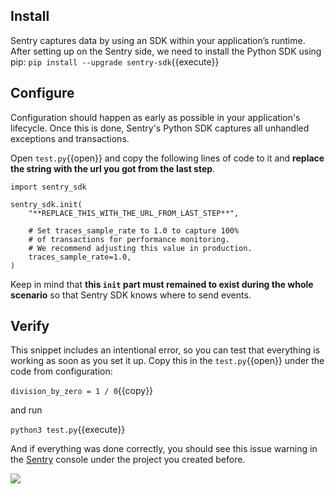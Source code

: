 ## Install
Sentry captures data by using an SDK within your application’s runtime. After setting up on the Sentry side, we need to install the Python SDK using pip:
`pip install --upgrade sentry-sdk`{{execute}}


## Configure
Configuration should happen as early as possible in your application's lifecycle. Once this is done, Sentry's Python SDK captures all unhandled exceptions and transactions.

Open `test.py`{{open}} and copy the following lines of code to it and **replace the string with the url you got from the last step**.

```
import sentry_sdk

sentry_sdk.init(
    "**REPLACE_THIS_WITH_THE_URL_FROM_LAST_STEP**",

    # Set traces_sample_rate to 1.0 to capture 100%
    # of transactions for performance monitoring.
    # We recommend adjusting this value in production.
    traces_sample_rate=1.0,
)
```
Keep in mind that **this `init` part must remained to exist during the whole scenario** so that Sentry SDK knows where to send events. 

## Verify
This snippet includes an intentional error, so you can test that everything is working as soon as you set it up. Copy this in the `test.py`{{open}} under the code from configuration:

`division_by_zero = 1 / 0`{{copy}}

and run

`python3 test.py`{{execute}}

And if everything was done correctly, you should see this issue warning in the [Sentry](https://sentry.io) console under the project you created before.

![](https://tva1.sinaimg.cn/large/e6c9d24egy1h28i02ys7bj21aa0kawgm.jpg)